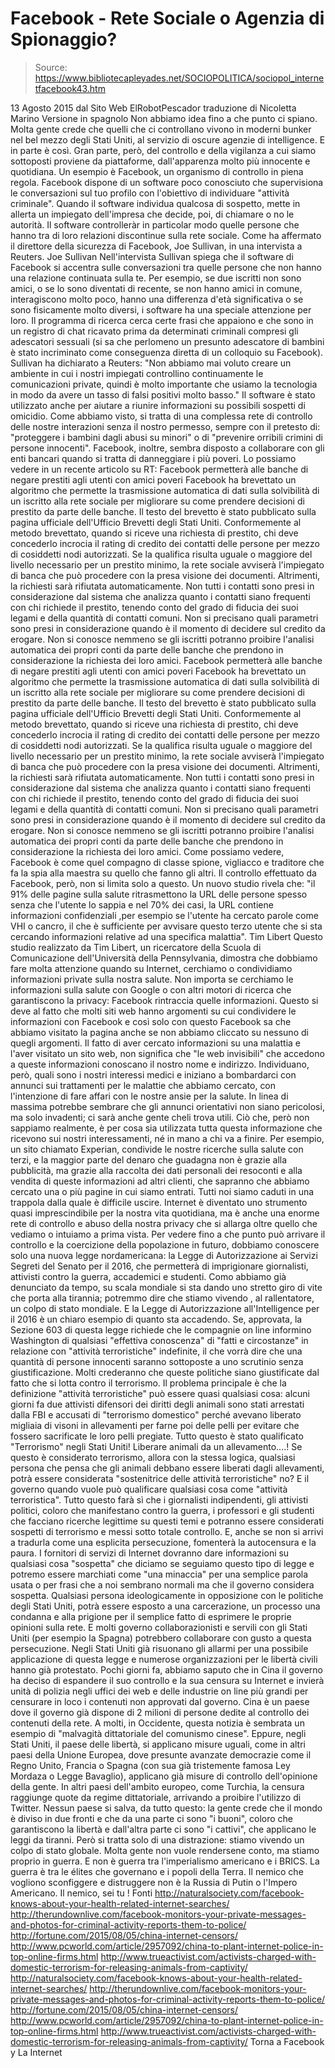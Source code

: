 # Facebook - Rete Sociale o Agenzia di Spionaggio?

> Source: https://www.bibliotecapleyades.net/SOCIOPOLITICA/sociopol_internetfacebook43.htm

13 Agosto 2015
dal Sito Web ElRobotPescador
traduzione di Nicoletta Marino
Versione in spagnolo
Non abbiamo idea fino a che punto ci spiano.
Molta gente crede che quelli che ci controllano vivono in moderni bunker nel bel mezzo degli Stati Uniti, al servizio di oscure agenzie di intelligence. E in parte è così.
Gran parte, però, del controllo e della vigilanza a cui siamo sottoposti proviene da piattaforme, dall'apparenza molto più innocente e quotidiana. Un esempio è Facebook, un organismo di controllo in piena regola.
Facebook dispone di un software poco conosciuto che supervisiona le conversazioni sul tuo profilo con l'obiettivo di individuare "attività criminale". Quando il software individua qualcosa di sospetto, mette in allerta un impiegato dell'impresa che decide, poi, di chiamare o no le autorità.
Il software controlleràr in particolar modo quelle persone che hanno tra di loro relazioni discontinue sulla rete sociale. Come ha affermato il direttore della sicurezza di Facebook, Joe Sullivan, in una intervista a Reuters.
Joe Sullivan
Nell'intervista Sullivan spiega che il software di Facebook si accentra sulle conversazioni tra quelle persone che non hanno una relazione continuata sulla te.
Per esempio, se due iscritti non sono amici, o se lo sono diventati di recente, se non hanno amici in comune, interagiscono molto poco, hanno una differenza d'età significativa o se sono fisicamente molto diversi, i software ha una speciale attenzione per loro.
Il programma di ricerca cerca certe frasi che appaiono e che sono in un registro di chat ricavato prima da determinati criminali compresi gli adescatori sessuali (si sa che perlomeno un presunto adescatore di bambini è stato incriminato come conseguenza diretta di un colloquio su Facebook).
Sullivan ha dichiarato a Reuters:
"Non abbiamo mai voluto creare un ambiente in cui i nostri impiegati controllino continuamente le comunicazioni private, quindi è molto importante che usiamo la tecnologia in modo da avere un tasso di falsi positivi molto basso."
Il software è stato utilizzato anche per aiutare a riunire informazioni su possibili sospetti di omicidio.
Come abbiamo visto, si tratta di una complessa rete di controllo delle nostre interazioni senza il nostro permesso, sempre con il pretesto di:
"proteggere i bambini dagli abusi su minori" o di "prevenire orribili crimini di persone innocenti".
Facebook, inoltre, sembra disposto a collaborare con gli enti bancari quando si tratta di danneggiare i più poveri.
Lo possiamo vedere in un recente articolo su RT:
Facebook permetterà alle banche di negare prestiti agli utenti con amici poveri Facebook ha brevettato un algoritmo che permette la trasmissione automatica di dati sulla solvibilità di un iscritto alla rete sociale per migliorare su come prendere decisioni di prestito da parte delle banche. Il testo del brevetto è stato pubblicato sulla pagina ufficiale dell'Ufficio Brevetti degli Stati Uniti. Conformemente al metodo brevettato, quando si riceve una richiesta di prestito, chi deve concederlo incrocia il rating di credito dei contatti delle persone per mezzo di cosiddetti nodi autorizzati. Se la qualifica risulta uguale o maggiore del livello necessario per un prestito minimo, la rete sociale avviserà l'impiegato di banca che può procedere con la presa visione dei documenti. Altrimenti, la richiesti sarà rifiutata automaticamente. Non tutti i contatti sono presi in considerazione dal sistema che analizza quanto i contatti siano frequenti con chi richiede il prestito, tenendo conto del grado di fiducia dei suoi legami e della quantità di contatti comuni. Non si precisano quali parametri sono presi in considerazione quando è il momento di decidere sul credito da erogare. Non si conosce nemmeno se gli iscritti potranno proibire l'analisi automatica dei propri conti da parte delle banche che prendono in considerazione la richiesta dei loro amici.
Facebook permetterà alle banche di negare prestiti agli utenti con amici poveri
Facebook ha brevettato un algoritmo che permette la trasmissione automatica di dati sulla solvibilità di un iscritto alla rete sociale per migliorare su come prendere decisioni di prestito da parte delle banche.
Il testo del brevetto è stato pubblicato sulla pagina ufficiale dell'Ufficio Brevetti degli Stati Uniti.
Conformemente al metodo brevettato, quando si riceve una richiesta di prestito, chi deve concederlo incrocia il rating di credito dei contatti delle persone per mezzo di cosiddetti nodi autorizzati.
Se la qualifica risulta uguale o maggiore del livello necessario per un prestito minimo, la rete sociale avviserà l'impiegato di banca che può procedere con la presa visione dei documenti. Altrimenti, la richiesti sarà rifiutata automaticamente.
Non tutti i contatti sono presi in considerazione dal sistema che analizza quanto i contatti siano frequenti con chi richiede il prestito, tenendo conto del grado di fiducia dei suoi legami e della quantità di contatti comuni.
Non si precisano quali parametri sono presi in considerazione quando è il momento di decidere sul credito da erogare. Non si conosce nemmeno se gli iscritti potranno proibire l'analisi automatica dei propri conti da parte delle banche che prendono in considerazione la richiesta dei loro amici.
Come possiamo vedere, Facebook è come quel compagno di classe spione, vigliacco e traditore che fa la spia alla maestra su quello che fanno gli altri.
Il controllo effettuato da Facebook, però, non si limita solo a questo.
Un nuovo studio rivela che:
"il 91% delle pagine sulla salute ritrasmettono la URL delle persone spesso senza che l'utente lo sappia e nel 70% dei casi, la URL contiene informazioni confidenziali ,per esempio se l'utente ha cercato parole come VHI o cancro, il che è sufficiente per avvisare questo terzo utente che si sta cercando informazioni relative ad una specifica malattia".
Tim Libert
Questo studio realizzato da Tim Libert, un ricercatore della Scuola di Comunicazione dell'Università della Pennsylvania, dimostra che dobbiamo fare molta attenzione quando su Internet, cerchiamo o condividiamo informazioni private sulla nostra salute.
Non importa se cerchiamo le informazioni sulla salute con Google o con altri motori di ricerca che garantiscono la privacy: Facebook rintraccia quelle informazioni.
Questo si deve al fatto che molti siti web hanno argomenti su cui condividere le informazioni con Facebook e così solo con questo Facebook sa che abbiamo visitato la pagina anche se non abbiamo cliccato su nessuno di quegli argomenti.
Il fatto di aver cercato informazioni su una malattia e l'aver visitato un sito web, non significa che "le web invisibili" che accedono a queste informazioni conoscano il nostro nome e indirizzo.
Individuano, però, quali sono i nostri interessi medici e iniziano a bombardarci con annunci sui trattamenti per le malattie che abbiamo cercato, con l'intenzione di fare affari con le nostre ansie per la salute.
In linea di massima potrebbe sembrare che gli annunci orientativi non siano pericolosi, ma solo invadenti; ci sarà anche gente cheli trova utili.
Ciò che, però non sappiamo realmente, è per cosa sia utilizzata tutta questa informazione che ricevono sui nostri interessamenti, né in mano a chi va a finire.
Per esempio, un sito chiamato Experian, condivide le nostre ricerche sulla salute con terzi, e la maggior parte del denaro che guadagna non è grazie alla pubblicità, ma grazie alla raccolta dei dati personali dei resoconti e alla vendita di queste informazioni ad altri clienti, che sapranno che abbiamo cercato una o più pagine in cui siamo entrati.
Tutti noi siamo caduti in una trappola dalla quale è difficile uscire.
Internet è diventato uno strumento quasi imprescindibile per la nostra vita quotidiana, ma è anche una enorme rete di controllo e abuso della nostra privacy che si allarga oltre quello che vediamo o intuiamo a prima vista.
Per vedere fino a che punto può arrivare il controllo e la coercizione della popolazione in futuro, dobbiamo conoscere solo una nuova legge nordamericana: la Legge di Autorizzazione ai Servizi Segreti del Senato per il 2016, che permetterà di imprigionare giornalisti, attivisti contro la guerra, accademici e studenti.
Como abbiamo già denunciato da tempo, su scala mondiale si sta dando uno stretto giro di vite che porta alla tirannia; potremmo dire che stiamo vivendo , al rallentatore, un colpo di stato mondiale.
E la Legge di Autorizzazione all'Intelligence per il 2016 è un chiaro esempio di quanto sta accadendo.
Se, approvata, la Sezione 603 di questa legge richiede che le compagnie on line informino Washington di qualsiasi "effettiva conoscenza" di "fatti e circostanze" in relazione con "attività terroristiche" indefinite, il che vorrà dire che una quantità di persone innocenti saranno sottoposte a uno scrutinio senza giustificazione.
Molti crederanno che queste politiche siano giustificate dal fatto che si lotta contro il terrorismo.
Il problema principale è che la definizione "attività terroristiche" può essere quasi qualsiasi cosa: alcuni giorni fa due attivisti difensori dei diritti degli animali sono stati arrestati dalla FBI e accusati di "terrorismo domestico" perché avevano liberato migliaia di visoni in allevamenti per farne poi delle pelli per evitare che fossero sacrificate le loro pelli pregiate.
Tutto questo è stato qualificato "Terrorismo" negli Stati Uniti! Liberare animali da un allevamento....!
Se questo è considerato terrorismo, allora con la stessa logica, qualsiasi persona che pensa che gli animali debbano essere liberati dagli allevamenti, potrà essere considerata "sostenitrice delle attività terroristiche" no?
E il governo quando vuole può qualificare qualsiasi cosa come "attività terroristica".
Tutto questo farà sì che i giornalisti indipendenti, gli attivisti politici, coloro che manifestano contro la guerra, i professori e gli studenti che facciano ricerche legittime su questi temi e potranno essere considerati sospetti di terrorismo e messi sotto totale controllo.
E, anche se non si arrivi a tradurla come una esplicita persecuzione, fomenterà la autocensura e la paura.
I fornitori di servizi di Internet dovranno dare informazioni su qualsiasi cosa "sospetta" che diciamo se seguiamo questo tipo di legge e potremo essere marchiati come "una minaccia" per una semplice parola usata o per frasi che a noi sembrano normali ma che il governo considera sospetta.
Qualsiasi persona ideologicamente in opposizione con le politiche degli Stati Uniti, potrà essere esposto a una carcerazione, un processo una condanna e alla prigione per il semplice fatto di esprimere le proprie opinioni sulla rete.
E molti governo collaborazionisti e servili con gli Stati Uniti (per esempio la Spagna) potrebbero collaborare con gusto a questa persecuzione.
Negli Stati Uniti già risuonano gli allarmi per una possibile applicazione di questa legge e numerose organizzazioni per le libertà civili hanno già protestato.
Pochi giorni fa, abbiamo saputo che in Cina il governo ha deciso di espandere il suo controllo e la sua censura su Internet e invierà unità di polizia negli uffici dei web e delle industrie on line più grandi per censurare in loco i contenuti non approvati dal governo.
Cina è un paese dove il governo già dispone di 2 milioni di persone dedite al controllo dei contenuti della rete.
A molti, in Occidente, questa notizia è sembrata un esempio di "malvagità dittatoriale del comunismo cinese".
Eppure, negli Stati Uniti, il paese delle libertà, si applicano misure uguali, come in altri paesi della Unione Europea, dove presunte avanzate democrazie come il Regno Unito, Francia o Spagna (con sua già tristemente famosa Ley Mordaza o Legge Bavaglio), applicano già misure di controllo dell'opinione della gente.
In altri paesi dell'ambito europeo, come Turchia, la censura raggiunge quote da regime dittatoriale, arrivando a proibire l'utilizzo di Twitter.
Nessun paese si salva, da tutto questo: la gente crede che il mondo è diviso in due fronti e che da una parte ci sono "i buoni", coloro che garantiscono la libertà e dall'altra parte ci sono "i cattivi", che applicano le leggi da tiranni.
Però si tratta solo di una distrazione:
stiamo vivendo un colpo di stato globale.
Molta gente non vuole rendersene conto, ma stiamo proprio in guerra. E non è guerra tra l'imperialismo americano e i BRICS. La guerra è tra le élites che governano e i popoli della Terra.
Il nemico che vogliono sconfiggere e distruggere non è la Russia di Putin o l'Impero Americano.
Il nemico, sei tu !
Fonti
http://naturalsociety.com/facebook-knows-about-your-health-related-internet-searches/ http://therundownlive.com/facebook-monitors-your-private-messages-and-photos-for-criminal-activity-reports-them-to-police/ http://fortune.com/2015/08/05/china-internet-censors/ http://www.pcworld.com/article/2957092/china-to-plant-internet-police-in-top-online-firms.html http://www.trueactivist.com/activists-charged-with-domestic-terrorism-for-releasing-animals-from-captivity/
http://naturalsociety.com/facebook-knows-about-your-health-related-internet-searches/
http://therundownlive.com/facebook-monitors-your-private-messages-and-photos-for-criminal-activity-reports-them-to-police/
http://fortune.com/2015/08/05/china-internet-censors/
http://www.pcworld.com/article/2957092/china-to-plant-internet-police-in-top-online-firms.html
http://www.trueactivist.com/activists-charged-with-domestic-terrorism-for-releasing-animals-from-captivity/
Torna a Facebook y La Internet
